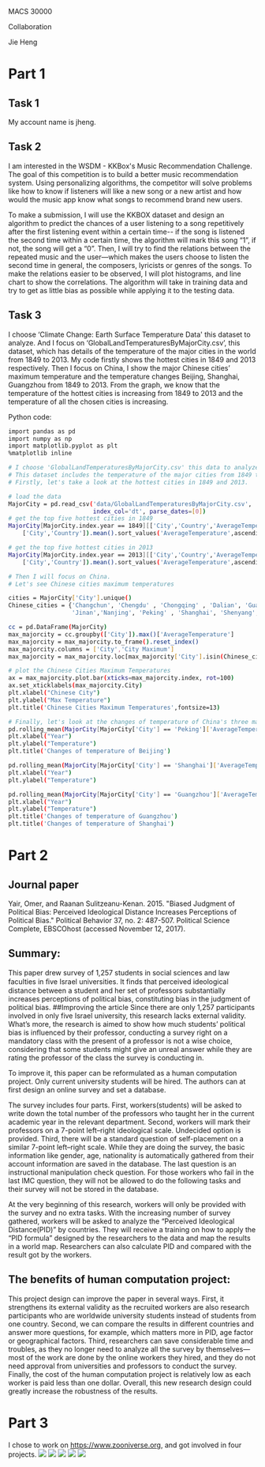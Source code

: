 MACS 30000

Collaboration 
 
Jie Heng


# Part 1
## Task 1
My account name is jheng.
## Task 2
I am interested in the WSDM - KKBox's Music Recommendation Challenge. The goal of this competition is to build a better music recommendation system. Using personalizing algorithms, the competitor will solve problems like how to know if listeners will like a new song or a new artist and how would the music app know what songs to recommend brand new users. 

To make a submission, I will use the KKBOX dataset and design an algorithm to predict the chances of a user listening to a song repetitively after the first listening event within a certain time-- if the song is listened the second time within a certain time, the algorithm will mark this song “1”, if not, the song will get a “0”. Then, I will try to find the relations between the repeated music and the user—which makes the users choose to listen the second time in general, the composers, lyricists or genres of the songs. To make the relations easier to be observed, I will plot histograms, and line chart to show the correlations. The algorithm will take in training data and try to get as little bias as possible while applying it to the testing data. 

## Task 3
I choose ‘Climate Change: Earth Surface Temperature Data' this dataset to analyze. And I focus on ‘GlobalLandTemperaturesByMajorCity.csv’, this dataset, which has details of the temperature of the major cities in the world from 1849 to 2013. My code firstly shows the hottest cities in 1849 and 2013 respectively. Then I focus on China, I show the major Chinese cities’ maximum temperature and the temperature changes Beijing, Shanghai, Guangzhou from 1849 to 2013. From the graph, we know that the temperature of the hottest cities is increasing from 1849 to 2013 and the temperature of all the chosen cities is increasing.

Python code:
```sh
import pandas as pd
import numpy as np
import matplotlib.pyplot as plt
%matplotlib inline

# I choose 'GlobalLandTemperaturesByMajorCity.csv' this data to analyze.
# This dataset includes the temperature of the major cities from 1849 to 2013.
# Firstly, let's take a look at the hottest cities in 1849 and 2013.

# load the data
MajorCity = pd.read_csv('data/GlobalLandTemperaturesByMajorCity.csv',
                        index_col='dt', parse_dates=[0])
# get the top five hottest cities in 1849 
MajorCity[MajorCity.index.year == 1849][['City','Country','AverageTemperature']].groupby(
    ['City','Country']).mean().sort_values('AverageTemperature',ascending=False).head()

# get the top five hottest cities in 2013
MajorCity[MajorCity.index.year == 2013][['City','Country','AverageTemperature']].groupby(
    ['City','Country']).mean().sort_values('AverageTemperature',ascending=False).head()

# Then I will focus on China.
# Let's see Chinese cities maximum temperatures

cities = MajorCity['City'].unique()
Chinese_cities = {'Changchun', 'Chengdu' , 'Chongqing' , 'Dalian', 'Guangzhou', 'Harbin',
                  'Jinan','Nanjing', 'Peking' , 'Shanghai', 'Shenyang', 'Taiyuan', 'Tangshan', 'Tianjin', 'Wuhan', 'Xian'}

cc = pd.DataFrame(MajorCity)       
max_majorcity = cc.groupby(['City']).max()['AverageTemperature']
max_majorcity = max_majorcity.to_frame().reset_index()
max_majorcity.columns = ['City','City Maximum']
max_majorcity = max_majorcity.loc[max_majorcity['City'].isin(Chinese_cities)]

# plot the Chinese Cities Maximum Temperatures
ax = max_majorcity.plot.bar(xticks=max_majorcity.index, rot=100)
ax.set_xticklabels(max_majorcity.City)
plt.xlabel("Chinese City")
plt.ylabel("Max Temperature")
plt.title('Chinese Cities Maximum Temperatures',fontsize=13)

# Finally, let's look at the changes of temperature of China's three major cities: Beijing, Shanghai and Guangzhou.
pd.rolling_mean(MajorCity[MajorCity['City'] == 'Peking']['AverageTemperature'],window=12).plot(x=MajorCity.index)
plt.xlabel("Year")
plt.ylabel("Temperature")
plt.title('Changes of temperature of Beijing')

pd.rolling_mean(MajorCity[MajorCity['City'] == 'Shanghai']['AverageTemperature'],window=12).plot(x=MajorCity.index)
plt.xlabel("Year")
plt.ylabel("Temperature")

pd.rolling_mean(MajorCity[MajorCity['City'] == 'Guangzhou']['AverageTemperature'],window=12).plot(x=MajorCity.index)
plt.xlabel("Year")
plt.ylabel("Temperature")
plt.title('Changes of temperature of Guangzhou')
plt.title('Changes of temperature of Shanghai')

```
# Part 2
## Journal paper
Yair, Omer, and Raanan Sulitzeanu-Kenan. 2015. "Biased Judgment of Political Bias: Perceived Ideological Distance Increases Perceptions of Political Bias." Political Behavior 37, no. 2: 487-507. Political Science Complete, EBSCOhost (accessed November 12, 2017).
## Summary:
This paper drew survey of 1,257 students in social sciences and law faculties in ﬁve Israel universities. It finds that perceived ideological distance between a student and her set of professors substantially increases perceptions of political bias, constituting bias in the judgment of political bias. 
##Improving the article
Since there are only 1,257 participants involved in only five Israel university, this research lacks external validity. What’s more, the research is aimed to show how much students’ political bias is influenced by their professor, conducting a survey right on a mandatory class with the present of a professor is not a wise choice, considering that some students might give an unreal answer while they are rating the professor of the class the survey is conducting in.

To improve it, this paper can be reformulated as a human computation project. Only current university students will be hired. The authors can at first design an online survey and set a database.

The survey includes four parts. First, workers(students) will be asked to write down the total number of the professors who taught her in the current academic year in the relevant department. Second, workers will mark their professors on a 7-point left–right ideological scale. Undecided option is provided. Third, there will be a standard question of self-placement on a similar 7-point left–right scale. While they are doing the survey, the basic information like gender, age, nationality is automatically gathered from their account information are saved in the database. The last question is an instructional manipulation check question. For those workers who fail in the last IMC question, they will not be allowed to do the following tasks and their survey will not be stored in the database.

At the very beginning of this research, workers will only be provided with the survey and no extra tasks. With the increasing number of survey gathered, workers will be asked to analyze the “Perceived Ideological Distance(PID)” by countries. They will receive a training on how to apply the “PID formula” designed by the researchers to the data and map the results in a world map. Researchers can also calculate PID and compared with the result got by the workers.

## The benefits of human computation project:

This project design can improve the paper in several ways. First, it strengthens its external validity as the recruited workers are also research participants who are worldwide university students instead of students from one country. Second, we can compare the results in different countries and answer more questions, for example, which matters more in PID, age factor or geographical factors. Third, researchers can save considerable time and troubles, as they no longer need to analyze all the survey by themselves—most of the work are done by the online workers they hired, and they do not need approval from universities and professors to conduct the survey. Finally, the cost of the human computation project is relatively low as each worker is paid less than one dollar. Overall, this new research design could greatly increase the robustness of the results.

# Part 3
I chose to work on https://www.zooniverse.org, and got involved in four projects.
![](/totall.png)
![](/temperature.png)
![](/elephanttask.png)
![](/leaftask.png)
![](/treetask.png)
